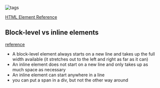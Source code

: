 ![tags](http://html5doctor.com/downloads/h5d-sectioning-flowchart.png)

[HTML Element Reference](https://developer.mozilla.org/en-US/docs/Web/HTML/Element)


## Block-level vs inline elements
[reference](https://developer.mozilla.org/en-US/docs/Web/HTML/Block-level_elements#Block-level_vs._inline)
* A block-level element always starts on a new line and takes up the full width available (it stretches out to the left and right as far as it can)
* An inline element does not start on a new line and only takes up as much space as necessary
* An inline element can start anywhere in a line
* you can put a span in a div, but not the other way around
